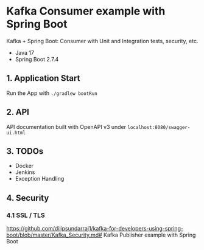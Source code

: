 # Kafka Consumer example with Spring Boot
Kafka + Spring Boot: Consumer with Unit and Integration tests, security, etc.
- Java 17
- Spring Boot 2.7.4

## 1. Application Start
Run the App with `./gradlew bootRun`

## 2. API 
API documentation built with OpenAPI v3 under
`localhost:8080/swagger-ui.html`

## 3. TODOs
- Docker
- Jenkins
- Exception Handling

## 4. Security
### 4.1 SSL / TLS
https://github.com/dilipsundarraj1/kafka-for-developers-using-spring-boot/blob/master/Kafka_Security.md# Kafka Publisher example with Spring Boot

